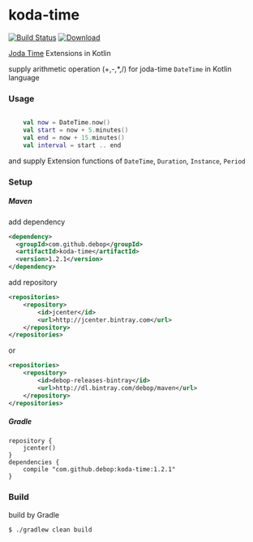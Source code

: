 # koda-time 
[![Build Status](https://travis-ci.org/debop/koda-time.png)](https://travis-ci.org/debop/koda-time) 
[![Download](https://api.bintray.com/packages/debop/maven/koda-time/images/download.svg)](https://bintray.com/debop/maven/koda-time/_latestVersion)

[Joda Time](http://joda.org) Extensions in Kotlin

supply arithmetic operation (+,-,*,/) for joda-time `DateTime` in Kotlin language  

### Usage 
 
```kotlin

    val now = DateTime.now()
    val start = now + 5.minutes()
    val end = now + 15.minutes()
    val interval = start .. end
```

and supply Extension functions of `DateTime`, `Duration`, `Instance`, `Period`

### Setup

##### Maven

add dependency

```xml
<dependency>
  <groupId>com.github.debop</groupId>
  <artifactId>koda-time</artifactId>
  <version>1.2.1</version>
</dependency>
```

add repository

```xml
<repositories>
    <repository>
        <id>jcenter</id>
        <url>http://jcenter.bintray.com</url>
    </repository>
</repositories>
```
or
```xml
<repositories>
    <repository>
        <id>debop-releases-bintray</id>
        <url>http://dl.bintray.com/debop/maven</url>
    </repository>
</repositories>
```

##### Gradle

```
repository {
    jcenter()     
}
dependencies {
    compile "com.github.debop:koda-time:1.2.1"
}
```



### Build

build by Gradle

```
$ ./gradlew clean build
```